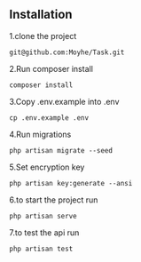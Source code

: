 ## Installation

1.clone the project

    git@github.com:Moyhe/Task.git

2.Run composer install

    composer install

3.Copy .env.example into .env

    cp .env.example .env

4.Run migrations

    php artisan migrate --seed

5.Set encryption key

    php artisan key:generate --ansi

6.to start the project run

    php artisan serve

7.to test the api run

    php artisan test
